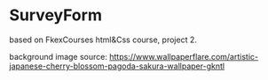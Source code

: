 # SurveyForm

based on FkexCourses html&Css course, project 2.

background image source:
https://www.wallpaperflare.com/artistic-japanese-cherry-blossom-pagoda-sakura-wallpaper-gkntl